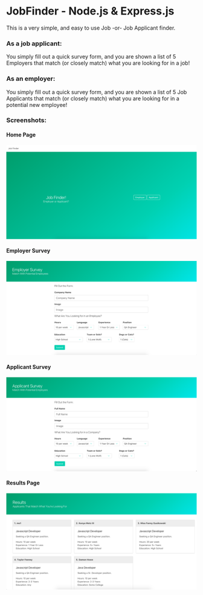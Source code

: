# JobFinder - Node.js & Express.js

This is a very simple, and easy to use Job -or- Job Applicant finder.

### As a job applicant:

You simply fill out a quick survey form, and you are shown a list of 5 Employers that match (or closely match) what you are looking for in a job!

### As an employer:

You simply fill out a quick survey form, and you are shown a list of 5 Job Applicants that match (or closely match) what you are looking for in a potential new employee!

### Screenshots:

#### Home Page
![Alt text](/screenshots/index.png "Title")

#### Employer Survey
![Alt text](/screenshots/employersurvey.png "Title")

#### Applicant Survey
![Alt text](/screenshots/applicantsurvey.png "Title")

#### Results Page
![Alt text](/screenshots/results.png "Title")
